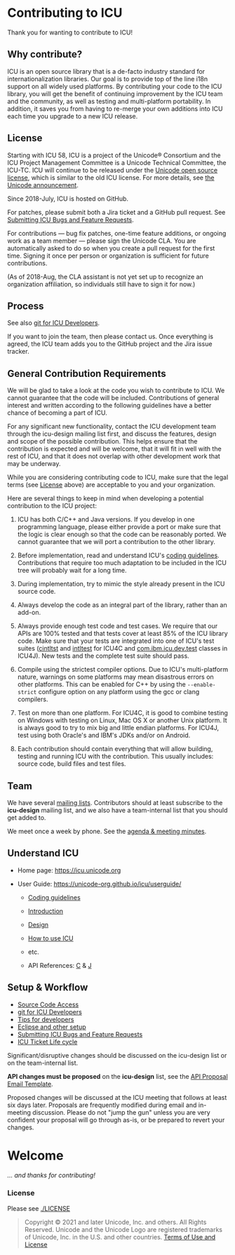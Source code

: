 # Contributing to ICU

Thank you for wanting to contribute to ICU!

## Why contribute?

ICU is an open source library that is a de-facto industry standard for internationalization libraries. Our goal is to provide top of the line i18n support on all widely used platforms. By contributing your code to the ICU library, you will get the benefit of continuing improvement by the ICU team and the community, as well as testing and multi-platform portability. In addition, it saves you from having to re-merge your own additions into ICU each time you upgrade to a new ICU release.

## License

Starting with ICU 58, ICU is a project of the Unicode® Consortium and the ICU Project Management Committee is a Unicode Technical Committee, the ICU-TC. ICU will continue to be released under the [Unicode open source license][unicode-license], which is similar to the old ICU license. For more details, see [the Unicode announcement][unicode-announcement].

Since 2018-July, ICU is hosted on GitHub.

For patches, please submit both a Jira ticket and a GitHub pull request. See [Submitting ICU Bugs and Feature Requests][bugs].

For contributions — bug fix patches, one-time feature additions, or ongoing work as a team member — please sign the Unicode CLA. You are automatically asked to do so when you create a pull request for the first time. Signing it once per person or organization is sufficient for future contributions.

 (As of 2018-Aug, the CLA assistant is not yet set up to recognize an organization affiliation, so individuals still have to sign it for now.)

## Process

See also [git for ICU Developers][git4icu].

If you want to join the team, then please contact us. Once everything is agreed, the ICU team adds you to the GitHub project and the Jira issue tracker.

## General Contribution Requirements

We will be glad to take a look at the code you wish to contribute to ICU. We cannot guarantee that the code will be included. Contributions of general interest and written according to the following guidelines have a better chance of becoming a part of ICU.

For any significant new functionality, contact the ICU development team through the icu-design mailing list first, and discuss the features, design and scope of the possible contribution. This helps ensure that the contribution is expected and will be welcome, that it will fit in well with the rest of ICU, and that it does not overlap with other development work that may be underway.

While you are considering contributing code to ICU, make sure that the legal terms (see [License](#license) above) are acceptable to you and your organization.

Here are several things to keep in mind when developing a potential contribution to the ICU project:

1.  ICU has both C/C++ and Java versions. If you develop in one programming language, please either provide a port or make sure that the logic is clear enough so that the code can be reasonably ported. We cannot guarantee that we will port a contribution to the other library.

2.  Before implementation, read and understand ICU's [coding guidelines][coding-guidelines]. Contributions that require too much adaptation to be included in the ICU tree will probably wait for a long time.

3.  During implementation, try to mimic the style already present in the ICU source code.

4.  Always develop the code as an integral part of the library, rather than an add-on.

5.  Always provide enough test code and test cases. We require that our APIs are 100% tested and that tests cover at least 85% of the ICU library code. Make sure that your tests are integrated into one of ICU's test suites ([cintltst][cintltst] and [intltest][intltest] for ICU4C and [com.ibm.icu.dev.test][com.ibm.icu.dev.test] classes in ICU4J). New tests and the complete test suite should pass.

6.  Compile using the strictest compiler options. Due to ICU's multi-platform nature, warnings on some platforms may mean disastrous errors on other platforms. This can be enabled for C++ by using the `--enable-strict` configure option on any platform using the gcc or clang compilers.

7.  Test on more than one platform. For ICU4C, it is good to combine testing on Windows with testing on Linux, Mac OS X or another Unix platform. It is always good to try to mix big and little endian platforms. For ICU4J, test using both Oracle's and IBM's JDKs and/or on Android.

8.  Each contribution should contain everything that will allow building, testing and running ICU with the contribution. This usually includes: source code, build files and test files.


## Team

We have several [mailing lists][contacts]. Contributors should at least subscribe to the **icu-design** mailing list, and we also have a team-internal list that you should get added to.

We meet once a week by phone. See the [agenda & meeting minutes][meetings].

## Understand ICU


*   Home page: <https://icu.unicode.org>

*   User Guide: <https://unicode-org.github.io/icu/userguide/>

    *   [Coding guidelines][coding-guidelines]

    *   [Introduction][introduction]

    *   [Design][design]

    *   [How to use ICU][howtouse]

    *   etc.

    *   API References: [C][icu4c-api] & [J][icu4j-api]

## Setup & Workflow

- [Source Code Access][repository]
- [git for ICU Developers][git4icu]
- [Tips for developers][tips]
- [Eclipse and other setup][setup]
- [Submitting ICU Bugs and Feature Requests][bugs]
- [ICU Ticket Life cycle][ticket-lifecycle]

Significant/disruptive changes should be discussed on the icu-design list or on the team-internal list.

**API changes must be proposed** on the **icu-design** list, see the [API Proposal Email Template][proposal-template].

Proposed changes will be discussed at the ICU meeting that follows at least six days later. Proposals are frequently modified during email and in-meeting discussion. Please do not "jump the gun" unless you are very confident your proposal will go through as-is, or be prepared to revert your changes.

# Welcome

_… and thanks for contributing!_

### License

Please see [./LICENSE](./LICENSE)

> Copyright © 2021 and later Unicode, Inc. and others. All Rights Reserved.
Unicode and the Unicode Logo are registered trademarks
of Unicode, Inc. in the U.S. and other countries.
[Terms of Use and License](http://www.unicode.org/copyright.html)


[coding-guidelines]: docs/userguide/dev/codingguidelines.md
[git4icu]: https://icu.unicode.org/repository/gitdev
[unicode-license]: https://www.unicode.org/license.txt
[unicode-announcement]: http://blog.unicode.org/2016/05/icu-joins-unicode-consortium.html
[bugs]: https://icu.unicode.org/bugs
[repository]: https://icu.unicode.org/repository
[tips]: https://icu.unicode.org/repository/tips
[setup]: https://icu.unicode.org/setup
[ticket-lifecycle]: https://icu.unicode.org/processes/ticket-lifecycle
[proposal-template]: https://icu.unicode.org/processes/proposal-template
[icu4c-api]: https://unicode-org.github.io/icu-docs/apidoc/released/icu4c/
[icu4j-api]: https://unicode-org.github.io/icu-docs/apidoc/released/icu4j/
[howtouse]: docs/userguide/icu/howtouseicu.md
[design]: docs/userguide/icu/design.md
[introduction]: docs/userguide/index.md
[contacts]: https://icu.unicode.org/contacts
[meetings]: https://icu.unicode.org/projectinfo/meetings
[cintltst]: ./icu4c/source/test/cintltst/
[intltest]: ./icu4c/source/test/intltest/
[com.ibm.icu.dev.test]: ./icu4j/main/tests/framework/src/com/ibm/icu/dev/test/
